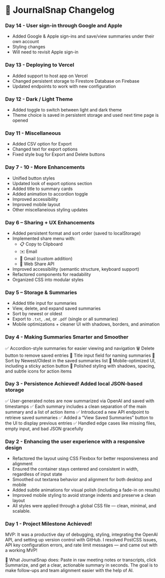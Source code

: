 # 📓 JournalSnap Changelog

### Day 14 - User sign-in through Google and Apple
- Added Google & Apple sign-ins and save/view summaries under their own account
- Styling changes
- Will need to revisit Apple sign-in

### Day 13 - Deploying to Vercel
- Added support to host app on Vercel
- Changed persistent storage to Firestore Database on Firebase
- Updated endpoints to work with new configuration

### Day 12 - Dark / Light Theme
- Added toggle to switch between light and dark theme
- Theme choice is saved in persistent storage and used next time page is opened

### Day 11 - Miscellaneous
- Added CSV option for Export
- Changed text for export options
- Fixed style bug for Export and Delete buttons

### Day 7 - 10 - More Enhancements
- Unified button styles
- Updated look of export options section
- Added title to summary cards
- Added animation to accordion toggle
- Improved accessibility
- Improved mobile layout
- Other miscellaneious styling updates

### Day 6 – Sharing + UX Enhancements
- Added persistent format and sort order (saved to localStorage)
- Implemented share menu with:
  - 📋 Copy to Clipboard
  - ✉️ Email
  - 📧 Gmail (custom addition)
  - 📱 Web Share API
- Improved accessibility (semantic structure, keyboard support)
- Refactored components for readability
- Organized CSS into modular styles

### Day 5 – Storage & Summaries
- Added title input for summaries
- View, delete, and expand saved summaries
- Sort by newest or oldest
- Export to `.txt`, `.md`, or `.pdf` (single or all summaries)
- Mobile optimizations + cleaner UI with shadows, borders, and animation

### Day 4 - Making Summaries Smarter and Smoother
✅ Accordion-style summaries for easier viewing and navigation
🗑️ Delete button to remove saved entries
📝 Title input field for naming summaries
🔀 Sort by Newest/Oldest in the saved summaries list
📱 Mobile-optimized UI, including a sticky action button
💅 Polished styling with shadows, spacing, and subtle icons for action items

### Day 3 - Persistence Achieved! Added local JSON-based storage
 ✅ User-generated notes are now summarized via OpenAI and saved with timestamps
 ✅ Each summary includes a clean separation of the main summary and a list of action items
 ✅ Introduced a new API endpoint to retrieve saved summaries
 ✅ Added a “View Saved Summaries” button to the UI to display previous entries
 ✅ Handled edge cases like missing files, empty input, and bad JSON gracefully

 ### Day 2 - Enhancing the user experience with a responsive design
 * Refactored the layout using CSS Flexbox for better responsiveness and alignment
 * Ensured the container stays centered and consistent in width, regardless of input state
 * Smoothed out textarea behavior and alignment for both desktop and mobile
 * Added subtle animations for visual polish (including a fade-in on results)
 * Improved mobile styling to avoid strange indents and preserve a clean layout
 * All styles were applied through a global CSS file — clean, minimal, and scalable.

 ### Day 1 - Project Milestone Achieved!
 MVP: It was a productive day of debugging, styling, integrating the OpenAI API, and setting up version control with GitHub. I resolved PostCSS issues, API key configuration errors, and rate limit messages — and came out with a working MVP!

📝 What JournalSnap does:
Paste in raw meeting notes or transcripts, click Summarize, and get a clear, actionable summary in seconds. The goal is to make follow-ups and team alignment easier with the help of AI.